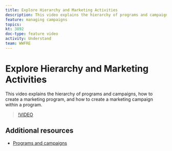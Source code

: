 ```yaml
---
title: Explore Hierarchy and Marketing Activities
description: This video explains the hierarchy of programs and campaigns in Adobe Campaign Standard (ACS), how to create a marketing program, and how to create a marketing campaign within a program.
feature: managing campaigns
topics: 
kt: 3892
doc-type: feature video
activity: Understand
team: WWFRE
---
```


# Explore Hierarchy and Marketing Activities

 This video explains the hierarchy of programs and campaigns, how to create a marketing program, and how to create a marketing campaign within a program.

>[!VIDEO](https://video.tv.adobe.com/v/18465?quality=12)

## Additional resources

* [Programs and campaigns](https://docs.adobe.com/content/help/en/campaign-standard/using/getting-started/marketing-plans/programs-and-campaigns.html)
